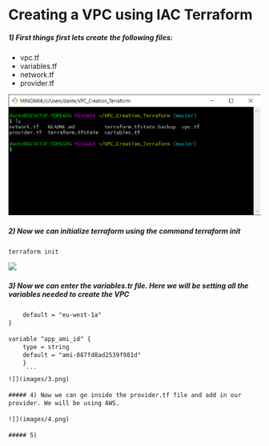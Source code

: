 # Creating a VPC using IAC Terraform

##### 1) First things first lets create the following files:
- vpc.tf
- variables.tf
- network.tf
- provider.tf

![](images/1.png)

##### 2) Now we can initialize terraform using the command terraform init
``` terraform init ```

![](images/2.png)

##### 3) Now we can enter the variables.tr file. Here we will be setting all the variables needed to create the VPC
``` variable "aws_region" {  
    default = "eu-west-1a"
}

variable "app_ami_id" {
    type = string
    default = "ami-087fd8ad2539f981d"
    }
     ```
![](images/3.png)

##### 4) Now we can go inside the provider.tf file and add in our provider. We will be using AWS.

![](images/4.png)

##### 5) 